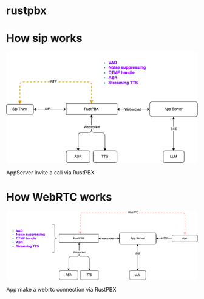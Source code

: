 # rustpbx

# How sip works
![Sip](./sip.png)

AppServer invite a call via RustPBX

# How WebRTC works

![WebRTC](./webrtc.png)

App make a webrtc connection via RustPBX